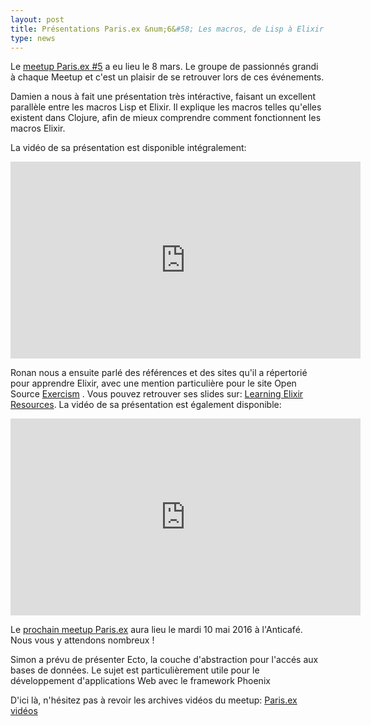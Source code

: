 ```yaml
---
layout: post
title: Présentations Paris.ex &num;6&#58; Les macros, de Lisp à Elixir - Comment apprendre Elixir
type: news
---
```


<p>Le <a
href="http://www.meetup.com/fr-FR/elixir/events/227031803/">meetup
Paris.ex #5</a> a eu lieu le 8 mars. Le groupe de passionnés grandi à
chaque Meetup et c'est un plaisir de se retrouver lors de ces
événements.</p>

<p>Damien a nous à fait une présentation très intéractive, faisant un
excellent parallèle entre les macros Lisp et Elixir. Il explique les
macros telles qu'elles existent dans Clojure, afin de mieux comprendre
comment fonctionnent les macros Elixir.</p>

<p>La vidéo de sa présentation est disponible intégralement:</p>

<iframe width="560" height="315" src="https://www.youtube.com/embed/Mhc5Q3wDWK4" frameborder="0" allowfullscreen></iframe>

Ronan nous a ensuite parlé des références et des sites qu'il a
répertorié pour apprendre Elixir, avec une mention particulière pour
le site Open Source <a href="http://exercism.io/">Exercism</a> . Vous
pouvez retrouver ses slides sur: <a
href="http://slides.com/ronanh/learning-elixir-resources">Learning
Elixir Resources</a>. La vidéo de sa présentation est également
disponible:</p>

<iframe width="560" height="315" src="https://www.youtube.com/embed/p9-UedakllU" frameborder="0" allowfullscreen></iframe>

<p>Le <a
href="http://www.meetup.com/fr-FR/elixir/events/229456623/">prochain
meetup Paris.ex</a> aura lieu le mardi 10 mai 2016 à l'Anticafé. Nous
vous y attendons nombreux !</p>

<p>Simon a prévu de présenter Ecto, la couche d'abstraction pour
l'accés aux bases de données. Le sujet est particulièrement utile pour
le développement d'applications Web avec le framework Phoenix</p>

<p>D'ici là, n'hésitez pas à revoir les archives vidéos du meetup: <a
href="https://www.youtube.com/playlist?list=PLXeQZzENE-sJHr77-7Q5eHg_YoOj0LMiI">Paris.ex
vidéos</a></p>
